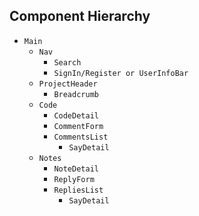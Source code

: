 ## Component Hierarchy

* `Main`
  * `Nav`
    * `Search`
    * `SignIn/Register or UserInfoBar`
  * `ProjectHeader`
    * `Breadcrumb`
  * `Code`
    * `CodeDetail`
    * `CommentForm`
    * `CommentsList`
      * `SayDetail`
  * `Notes`
    * `NoteDetail`
    * `ReplyForm`
    * `RepliesList`
      * `SayDetail`
